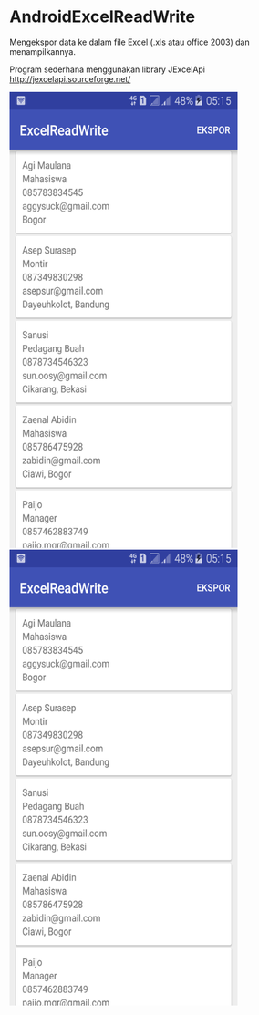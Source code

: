 # AndroidExcelReadWrite
Mengekspor data ke dalam file Excel (.xls atau office 2003) dan menampilkannya.

Program sederhana menggunakan library JExcelApi http://jexcelapi.sourceforge.net/

<img src="https://github.com/AgiMaulana/AndroidExcelReadWrite/blob/master/ss/2016_08_14_05.15.12.png" width="400" height="800" >

<img src="https://github.com/AgiMaulana/AndroidExcelReadWrite/blob/master/ss/2016_08_14_05.15.12.png" width="400" height="800" >
